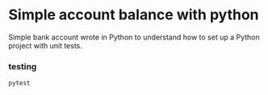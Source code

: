# Simple account balance with python

Simple bank account wrote in Python to understand how to set up a Python project with unit tests.


### testing

```sh
pytest
```